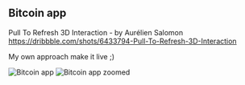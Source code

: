 ## Bitcoin app

Pull To Refresh 3D Interaction - by Aurélien Salomon
https://dribbble.com/shots/6433794-Pull-To-Refresh-3D-Interaction

My own approach make it live ;)

![Bitcoin app](https://octodex.github.com/images/yaktocat.png)
![Bitcoin app zoomed](https://octodex.github.com/images/yaktocat.png)

